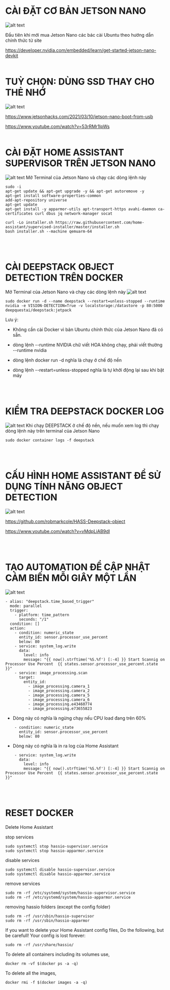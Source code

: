 # CÀI ĐẶT CƠ BẢN JETSON NANO
![alt text](https://developer.nvidia.com/sites/default/files/akamai/embedded/images/jetsonNano/gettingStarted/jetson-nano-dev-kit-top-r6-HR-B01.png)

Đầu tiên khi mới mua Jetson Nano các bác cài Ubuntu theo hướng dẫn chính thức từ site 

https://developer.nvidia.com/embedded/learn/get-started-jetson-nano-devkit
<br>
<br>

# TUỲ CHỌN: DÙNG SSD THAY CHO THẺ NHỚ
![alt text](https://img.youtube.com/vi/53rRMr1IpWs/0.jpg)

https://www.jetsonhacks.com/2021/03/10/jetson-nano-boot-from-usb

https://www.youtube.com/watch?v=53rRMr1IpWs
<br>
<br>

# CÀI ĐẶT HOME ASSISTANT SUPERVISOR TRÊN JETSON NANO
![alt text](https://i.ytimg.com/vi/8sHXKs_zvo0/maxresdefault.jpg)
Mở Terminal của Jetson Nano và chạy các dòng lệnh này
```
sudo -i
apt-get update && apt-get upgrade -y && apt-get autoremove -y
apt-get install software-properties-common
add-apt-repository universe
apt-get update
apt-get install -y apparmor-utils apt-transport-https avahi-daemon ca-certificates curl dbus jq network-manager socat

curl -Lo installer.sh https://raw.githubusercontent.com/home-assistant/supervised-installer/master/installer.sh
bash installer.sh --machine qemuarm-64
```
<br>
<br>

# CÀI DEEPSTACK OBJECT DETECTION TRÊN DOCKER

Mở Terminal của Jetson Nano và chạy các dòng lệnh này
![alt text](https://i.ytimg.com/vi/8sHXKs_zvo0/maxresdefault.jpg)
```
sudo docker run -d --name deepstack --restart=unless-stopped --runtime nvidia -e VISION-DETECTION=True -v localstorage:/datastore -p 80:5000 deepquestai/deepstack:jetpack

```
Lưu ý:
* Không cần cài Docker vì bản Ubuntu chính thức của Jetson Nano đã có sẵn.

* dòng lệnh --runtime NVIDIA chữ viết HOA không chạy, phải viết thường  --runtime nvidia

* dòng lệnh docker run -d nghĩa là chạy ở chế độ nền

* dòng lệnh --restart=unless-stopped nghĩa là tự khởi động lại sau khi bật máy
<br>
<br>


# KIỂM TRA DEEPSTACK DOCKER LOG
![alt text](https://i.ytimg.com/vi/8sHXKs_zvo0/maxresdefault.jpg)
Khi chạy DEEPSTACK ở chế độ nền, nếu muốn xem log thì chạy dòng lệnh này trên terminal của Jetson Nano 
```
sudo docker container logs -f deepstack
```
<br>
<br>

# CẤU HÌNH HOME ASSISTANT ĐỂ SỬ DỤNG TÍNH NĂNG OBJECT DETECTION
![alt text](https://img.youtube.com/vi/vMdpLiAB9dI/0.jpg)

https://github.com/robmarkcole/HASS-Deepstack-object

https://www.youtube.com/watch?v=vMdpLiAB9dI

<br>
<br>

# TẠO AUTOMATION ĐỂ CẬP NHẬT CẢM BIẾN MỖI GIÂY MỘT LẦN
![alt text](https://www.home-assistant.io/images/getting-started/automation-editor.png)
```
- alias: "deepstack.time_based_trigger"
  mode: parallel
  trigger:
    - platform: time_pattern
      seconds: "/1"
  condition: []
  action:
    - condition: numeric_state
      entity_id: sensor.processor_use_percent
      below: 80
    - service: system_log.write
      data:
        level: info
        message: "{{ now().strftime('%S.%f') [:-4] }} Start Scannig on Processor Use Percent  {{ states.sensor.processor_use_percent.state }}"
    - service: image_processing.scan
      target:
        entity_id:
          - image_processing.camera_1
          - image_processing.camera_2
          - image_processing.camera_5
          - image_processing.camera_6
          - image_processing.e43460774
          - image_processing.e73655823
```
* Dòng này có nghĩa là ngừng chạy nếu CPU load đang trên 60%
```
    - condition: numeric_state
      entity_id: sensor.processor_use_percent
      below: 80
```
* Dòng này có nghĩa là in ra log của Home Assistant
```
    - service: system_log.write
      data:
        level: info
        message: "{{ now().strftime('%S.%f') [:-4] }} Start Scannig on Processor Use Percent  {{ states.sensor.processor_use_percent.state }}"
```

<br>
<br>

# RESET DOCKER

Delete Home Assistant

stop services
```
sudo systemctl stop hassio-supervisor.service
sudo systemctl stop hassio-apparmor.service
```

disable services
```
sudo systemctl disable hassio-supervisor.service
sudo systemctl disable hassio-apparmor.service
```

remove services
```
sudo rm -rf /etc/systemd/system/hassio-supervisor.service
sudo rm -rf /etc/systemd/system/hassio-apparmor.service
```

removing hassio folders (except the config folder)
```
sudo rm -rf /usr/sbin/hassio-supervisor
sudo rm -rf /usr/sbin/hassio-apparmor
```

If you want to delete your Home Assistant config files,
Do the following, but be carefull! Your config is lost forever:

```
sudo rm -rf /usr/share/hassio/
```

To delete all containers including its volumes use,
```
docker rm -vf $(docker ps -a -q)
```

To delete all the images,
```
docker rmi -f $(docker images -a -q)
```
